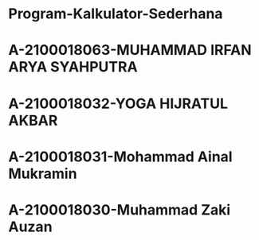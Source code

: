 # Program-Kalkulator-Sederhana

# A-2100018063-MUHAMMAD IRFAN ARYA SYAHPUTRA
# A-2100018032-YOGA HIJRATUL AKBAR
# A-2100018031-Mohammad Ainal Mukramin
# A-2100018030-Muhammad Zaki Auzan
